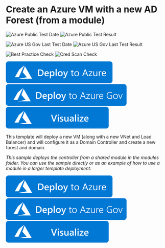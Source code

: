 # Create an Azure VM with a new AD Forest (from a module)

![Azure Public Test Date](https://azurequickstartsservice.blob.core.windows.net/badges/active-directory-new-domain-module-use/PublicLastTestDate.svg)
![Azure Public Test Result](https://azurequickstartsservice.blob.core.windows.net/badges/active-directory-new-domain-module-use/PublicDeployment.svg)

![Azure US Gov Last Test Date](https://azurequickstartsservice.blob.core.windows.net/badges/active-directory-new-domain-module-use/FairfaxLastTestDate.svg)
![Azure US Gov Last Test Result](https://azurequickstartsservice.blob.core.windows.net/badges/active-directory-new-domain-module-use/FairfaxDeployment.svg)

![Best Practice Check](https://azurequickstartsservice.blob.core.windows.net/badges/active-directory-new-domain-module-use/BestPracticeResult.svg)
![Cred Scan Check](https://azurequickstartsservice.blob.core.windows.net/badges/active-directory-new-domain-module-use/CredScanResult.svg)

[![Deploy To Azure](https://raw.githubusercontent.com/Azure/azure-quickstart-templates/master/1-CONTRIBUTION-GUIDE/images/deploytoazure.svg?sanitize=true)](https://portal.azure.com/#create/Microsoft.Template/uri/https%3A%2F%2Fraw.githubusercontent.com%2FAzure%2Fazure-quickstart-templates%2Fmaster%2Factive-directory-new-domain-module-use%2Fazuredeploy.json)
[![Deploy To Azure US Gov](https://raw.githubusercontent.com/Azure/azure-quickstart-templates/master/1-CONTRIBUTION-GUIDE/images/deploytoazuregov.svg?sanitize=true)](https://portal.azure.us/#create/Microsoft.Template/uri/https%3A%2F%2Fraw.githubusercontent.com%2FAzure%2Fazure-quickstart-templates%2Fmaster%2Factive-directory-new-domain-module-use%2Fazuredeploy.json)
[![Visualize](https://raw.githubusercontent.com/Azure/azure-quickstart-templates/master/1-CONTRIBUTION-GUIDE/images/visualizebutton.svg?sanitize=true)](http://armviz.io/#/?load=https%3A%2F%2Fraw.githubusercontent.com%2FAzure%2Fazure-quickstart-templates%2Fmaster%2Factive-directory-new-domain-module-use%2Fazuredeploy.json)    

This template will deploy a new VM (along with a new VNet and Load Balancer) and will configure it as a Domain Controller and create a new forest and domain.

_This sample deploys the controller from a shared module in the modules folder.  You can use the sample directly or as an example of how to use a module in a larger template deployment._

[![Deploy To Azure](https://raw.githubusercontent.com/Azure/azure-quickstart-templates/master/1-CONTRIBUTION-GUIDE/images/deploytoazure.svg?sanitize=true)](https://portal.azure.com/#create/Microsoft.Template/uri/https%3A%2F%2Fraw.githubusercontent.com%2FAzure%2Fazure-quickstart-templates%2Fmaster%2Factive-directory-new-domain%2Fazuredeploy.json)  [![Deploy To Azure US Gov](https://raw.githubusercontent.com/Azure/azure-quickstart-templates/master/1-CONTRIBUTION-GUIDE/images/deploytoazuregov.svg?sanitize=true)](https://portal.azure.us/#create/Microsoft.Template/uri/https%3A%2F%2Fraw.githubusercontent.com%2FAzure%2Fazure-quickstart-templates%2Fmaster%2Factive-directory-new-domain%2Fazuredeploy.json)  [![Visualize](https://raw.githubusercontent.com/Azure/azure-quickstart-templates/master/1-CONTRIBUTION-GUIDE/images/visualizebutton.svg?sanitize=true)](http://armviz.io/#/?load=https%3A%2F%2Fraw.githubusercontent.com%2FAzure%2Fazure-quickstart-templates%2Fmaster%2Factive-directory-new-domain%2Fazuredeploy.json)
